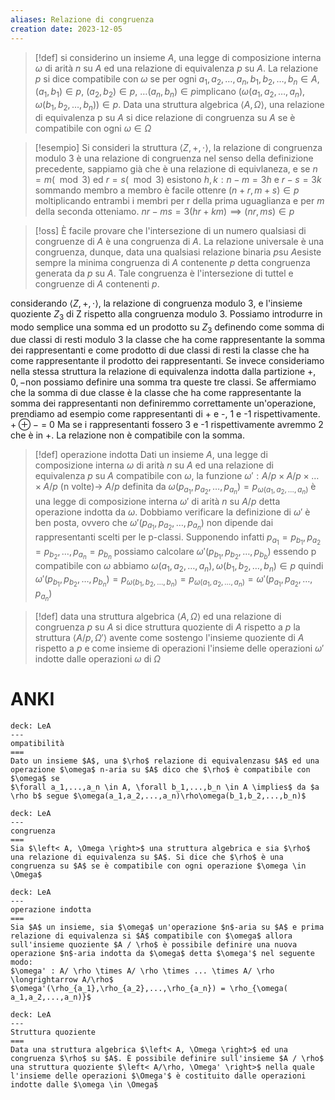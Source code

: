 ```yaml
---
aliases: Relazione di congruenza
creation date: 2023-12-05
---
```


>[!def]
>si considerino un insieme $A$, una legge di composizione interna $\omega$ di arità $n$ su $A$ ed una relazione di equivalenza $p$ su $A$.
>La relazione $p$ si dice compatibile con $\omega$ se per ogni $a_{1},a_{2},\dots,a_{n},b_{1},b_{2},\dots,b_{n} \in A$, $(a_{1},b_{1}) \in p$, $(a_{2},b_{2}) \in p$, $\dots(a_{n},b_{n}) \in p$implicano $(\omega(a_{1},a_{2},\dots,a_{n}),\omega  (b_{1},b_{2},\dots,b_{n})) \in p$.
>Data una struttura algebrica $\left< A, \Omega \right>$, una relazione di equivalenza p su $A$ si dice relazione di congruenza su $A$ se è compatibile con ogni $\omega \in \Omega$

>[!esempio]
>Si consideri la struttura $\left< Z,+,\cdot \right>$, la relazione di congruenza modulo 3 è una relazione di congruenza nel senso della definizione precedente, sappiamo già che è una relazione di equivlaneza, e se $n = m (\mod 3)$ ed $r = s (\mod 3)$ esistono $h,k :n-m=3h$ e $r-s=3k$
>sommando membro a membro è facile ottenre $(n+r, m+s) \in p$
>moltiplicando entrambi i membri per r della prima uguaglianza e per $m$ della seconda otteniamo.
>$nr-ms=3(hr+km) \implies (nr,ms) \in p$


>[!oss]
>È facile provare che l'intersezione di un numero qualsiasi di congruenze di $A$ è una congruenza di $A$. La relazione universale è una congruenza, dunque, data una qualsiasi relazione binaria $p$su $A$esiste sempre la minima congruenza di $A$ contenente $p$ detta congruenza generata da $p$ su $A$. Tale congruenza è l'intersezione di tuttel e congruenze di $A$ contenenti $p$.


considerando $\left< Z, +, \cdot \right>$, la relazione di congruenza modulo 3, e l'insieme quoziente $Z_{3}$ di Z rispetto alla congruenza modulo 3.
Possiamo introdurre in modo semplice una somma ed un prodotto su $Z_{3}$ definendo come somma di due classi di resti modulo 3 la classe che ha come rappresentante la somma dei rappresentanti e come prodotto di due classi di resti la classe che ha come rappresentante il prodotto dei rappresentanti.
Se invece consideriamo nella stessa struttura la relazione di equivalenza indotta dalla partizione $+, 0, -$non possiamo definire una somma tra queste tre classi.
Se affermiamo che la somma di due classe è la classe che ha come rappresentante la somma dei rappresentanti non definiremmo correttamente un'operazione, prendiamo ad esempio come rappresentanti di + e -, 1 e -1 rispettivamente.
$+ \oplus -$ = 0 
Ma se i rappresentanti fossero 3 e -1 rispettivamente avremmo 2 che è in +.
La relazione non è compatibile con la somma.

>[!def] operazione indotta
>Dati un insieme $A$, una legge di composizione interna $\omega$ di arità $n$ su $A$ ed una relazione di equivalenza $p$ su $A$ compatibile con $\omega$, la funzione $\omega' : A/p \times A / p \times \dots \times A / p$ (n volte)-> $A / p$  definita da $\omega(p_{a_{1}},p_{a_{2}},\dots,p_{a_{n}}) = p_{\omega(a_{1},a_{2},\dots,a_{n})}$ è una legge di composizione interna $\omega'$ di arità $n$ su $A / p$ detta operazione indotta da $\omega$.
>Dobbiamo verificare la definizione di $\omega'$ è ben posta, ovvero che $\omega'(p_{a_{1}},p_{a_{2}},\dots,p_{a_{n}})$ non dipende dai rappresentanti scelti per le p-classi.
>Supponendo infatti $p_{a_{1}} = p_{b_{1}}, p_{a_{2}} = p_{b_{2}},\dots,p_{a_{n}} = p_{b_{n}}$ possiamo calcolare $\omega'(p_{b_{1}},p_{b_{2}},\dots,p_{b_{b}})$ essendo p compatibile con $\omega$ abbiamo $\omega(a_{1},a_{2},\dots,a_{n}),\omega(b_{1},b_{2},\dots,b_{n}) \in p$ quindi $\omega'(p_{b_{1}},p_{b_{2}},\dots,p_{b_{n}})= p_{\omega(b_{1},b_{2},\dots,b_{n})}=p_{\omega(a_{1},a_{2},\dots,a_{n})} = \omega'(p_{a_{1}},p_{a_{2}},\dots,p_{a_{n}})$


>[!def]
>data una struttura algebrica $\left< A, \Omega \right>$ ed una relazione di congruenza $p$ su $A$ si dice struttura quoziente di $A$ rispetto a $p$ la struttura $\left< A / p, \Omega' \right>$ avente come sostengo l'insieme quoziente di $A$ rispetto a $p$ e come insieme di operazioni l'insieme delle operazioni $\omega'$ indotte dalle operazioni $\omega$ di $\Omega$


# ANKI


```anki
deck: LeA
---
ompatibilità
===
Dato un insieme $A$, una $\rho$ relazione di equivalenzasu $A$ ed una operazione $\omega$ n-aria su $A$ dico che $\rho$ è compatibile con $\omega$ se 
$\forall a_1,...,a_n \in A, \forall b_1,...,b_n \in A \implies$ da $a \rho b$ segue $\omega(a_1,a_2,...,a_n)\rho\omega(b_1,b_2,...,b_n)$
```


```anki
deck: LeA
---
congruenza
===
Sia $\left< A, \Omega \right>$ una struttura algebrica e sia $\rho$ una relazione di equivalenza su $A$. Si dice che $\rho$ è una congruenza su $A$ se è compatibile con ogni operazione $\omega \in \Omega$
```


```anki
deck: LeA
---
operazione indotta
===
Sia $A$ un insieme, sia $\omega$ un'operazione $n$-aria su $A$ e prima relazione di equivalenza si $A$ compatibile con $\omega$ allora sull'insieme quoziente $A / \rho$ è possibile definire una nuova operazione $n$-aria indotta da $\omega$ detta $\omega'$ nel seguente modo:
$\omega' : A/ \rho \times A/ \rho \times ... \times A/ \rho \longrightarrow A/\rho$
$\omega'(\rho_{a_1},\rho_{a_2},...,\rho_{a_n}) = \rho_{\omega( a_1,a_2,...,a_n)}$
```


```anki
deck: LeA
---
Struttura quoziente
===
Data una struttura algebrica $\left< A, \Omega \right>$ ed una congruenza $\rho$ su $A$. È possibile definire sull'insieme $A / \rho$ una struttura quoziente $\left< A/\rho, \Omega' \right>$ nella quale l'insieme delle operazioni $\Omega'$ è costituito dalle operazioni indotte dalle $\omega \in \Omega$ 
```
